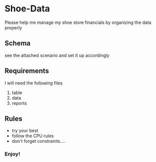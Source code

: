 # Shoe-Data
Please help me manage my shoe store financials by organizing the data properly
## Schema
see the attached scenario and set it up accordingly
## Requirements
I will need the following files
1. table
2. data
3. reports
## Rules
* try your best
* follow the CPU rules
* don't forget constraints....
### Enjoy!
